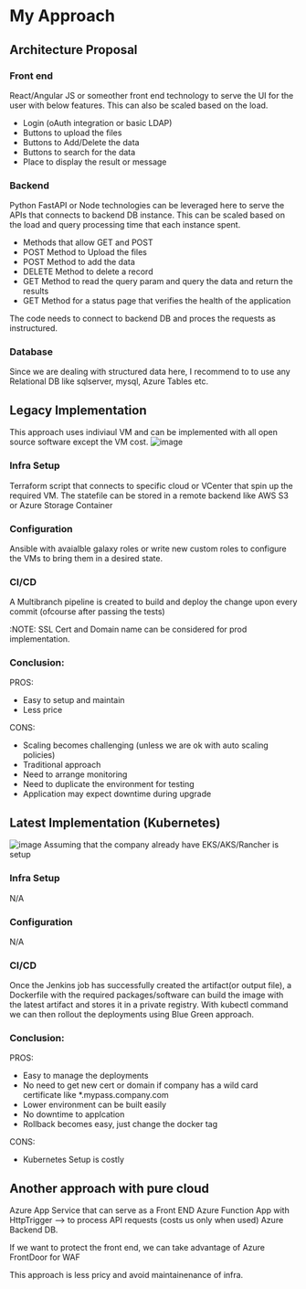 # My Approach

## Architecture Proposal
### Front end
React/Angular JS or someother front end technology to serve the UI for the user with below features.  This can also be scaled based on the load.
 - Login (oAuth integration or basic LDAP)
 - Buttons to upload the files
 - Buttons to Add/Delete the data
 - Buttons to search for the data
 - Place to display the result or message

### Backend
Python FastAPI or Node technologies can be leveraged here to serve the APIs that connects to backend DB instance.  This can be scaled based on the load and query processing time that each instance spent.
- Methods that allow GET and POST
- POST Method to Upload the files
- POST Method to add the data
- DELETE Method to delete a record
- GET Method to read the query param and query the data and return the results
- GET Method for a status page that verifies the health of the application

The code needs to connect to backend DB and proces the requests as instructured.

### Database
Since we are dealing with structured data here, I recommend to to use any Relational DB like sqlserver, mysql, Azure Tables etc.


## Legacy Implementation
This approach uses indiviaul VM and can be implemented with all open source software except the VM cost.
![image](https://user-images.githubusercontent.com/86123183/144100504-9871e151-04c7-41b4-afc5-34634c0eb677.png)
### Infra Setup
Terraform script that connects to specific cloud or VCenter that spin up the required VM.  The statefile can be stored in a remote backend like AWS S3 or Azure Storage Container

### Configuration
Ansible with avaialble galaxy roles or write new custom roles to configure the VMs to bring them in a desired state.

### CI/CD
A Multibranch pipeline is created to build and deploy the change upon every commit (ofcourse after passing the tests)

:NOTE: SSL Cert and Domain name can be considered for prod implementation.

### Conclusion:
PROS:
 - Easy to setup and maintain
 - Less price

CONS:
 - Scaling becomes challenging (unless we are ok with auto scaling policies)
 - Traditional approach
 - Need to arrange monitoring
 - Need to duplicate the environment for testing
 - Application may expect downtime during upgrade


## Latest Implementation (Kubernetes)
![image](https://user-images.githubusercontent.com/86123183/144100416-303ea534-2b49-40cd-947c-39823092b4c1.png)
Assuming that the company already have EKS/AKS/Rancher is setup

### Infra Setup
N/A

### Configuration
N/A

### CI/CD
Once the Jenkins job has successfully created the artifact(or output file), a Dockerfile with the required packages/software can build the image with the latest artifact and stores it in a private registry.  With kubectl command we can then rollout the deployments using Blue Green approach.

### Conclusion:
PROS:
 - Easy to manage the deployments
 - No need to get new cert or domain if company has a wild card certificate like *.mypass.company.com
 - Lower environment can be built easily
 - No downtime to applcation
 - Rollback becomes easy, just change the docker tag

CONS:
 - Kubernetes Setup is costly


## Another approach with pure cloud
Azure App Service that can serve as a Front END
Azure Function App with HttpTrigger --> to process API requests (costs us only when used)
Azure Backend DB.

If we want to protect the front end, we can take advantage of Azure FrontDoor for WAF

This approach is less pricy and avoid maintainenance of infra.
